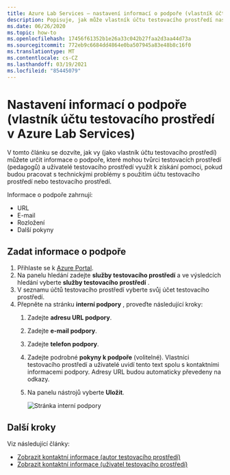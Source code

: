 ```yaml
---
title: Azure Lab Services – nastavení informací o podpoře (vlastník účtu testovacího prostředí)
description: Popisuje, jak může vlastník účtu testovacího prostředí nastavit kontaktní informace podpory. Tvůrci testovacích prostředí a uživatelé testovacího prostředí si můžou zobrazit a použít ho k získání užitečného pomocníka.
ms.date: 06/26/2020
ms.topic: how-to
ms.openlocfilehash: 17456f61352b1e26a33c042b27faa2d3aa44d73a
ms.sourcegitcommit: 772eb9c6684dd4864e0ba507945a83e48b8c16f0
ms.translationtype: MT
ms.contentlocale: cs-CZ
ms.lasthandoff: 03/19/2021
ms.locfileid: "85445079"
---
```

# <a name="set-up-support-information-lab-account-owner-in-azure-lab-services"></a>Nastavení informací o podpoře (vlastník účtu testovacího prostředí v Azure Lab Services)
V tomto článku se dozvíte, jak vy (jako vlastník účtu testovacího prostředí) můžete určit informace o podpoře, které mohou tvůrci testovacích prostředí (pedagogů) a uživatelé testovacího prostředí využít k získání pomoci, pokud budou pracovat s technickými problémy s použitím účtu testovacího prostředí nebo testovacího prostředí. 

Informace o podpoře zahrnují:

- URL
- E-mail
- Rozložení
- Další pokyny 

## <a name="specify-support-information"></a>Zadat informace o podpoře
1. Přihlaste se k [Azure Portal](https://portal.azure.com).
2. Na panelu hledání zadejte **služby testovacího prostředí** a ve výsledcích hledání vyberte **služby testovacího prostředí** . 
3. V seznamu účtů testovacího prostředí vyberte svůj účet testovacího prostředí. 
4. Přepněte na stránku **interní podpory** , proveďte následující kroky:
    1. Zadejte **adresu URL podpory**. 
     2. Zadejte **e-mail podpory**. 
     3. Zadejte **telefon podpory**.
     4. Zadejte podrobné **pokyny k podpoře** (volitelné). Vlastníci testovacího prostředí a uživatelé uvidí tento text spolu s kontaktními informacemi podpory. Adresy URL budou automaticky převedeny na odkazy. 
     5. Na panelu nástrojů vyberte **Uložit**.

         ![Stránka interní podpory](./media/lab-account-owner-support-information/internal-support-page.png)      


## <a name="next-steps"></a>Další kroky
Viz následující články:

- [Zobrazit kontaktní informace (autor testovacího prostředí)](lab-creator-support-information.md)
- [Zobrazit kontaktní informace (uživatel testovacího prostředí)](lab-user-support-information.md)
